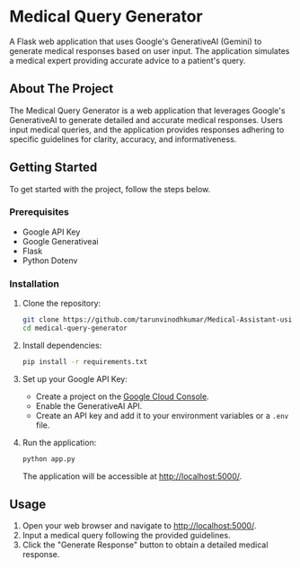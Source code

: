 # Medical Query Generator

A Flask web application that uses Google's GenerativeAI (Gemini) to generate medical responses based on user input. The application simulates a medical expert providing accurate advice to a patient's query.

## About The Project

The Medical Query Generator is a web application that leverages Google's GenerativeAI to generate detailed and accurate medical responses. Users input medical queries, and the application provides responses adhering to specific guidelines for clarity, accuracy, and informativeness.

## Getting Started

To get started with the project, follow the steps below.

### Prerequisites

- Google API Key
- Google Generativeai
- Flask
- Python Dotenv

### Installation

1. Clone the repository:

   ```bash
   git clone https://github.com/tarunvinodhkumar/Medical-Assistant-using-GenAI-Gemini-.git
   cd medical-query-generator
   ```

2. Install dependencies:

   ```bash
   pip install -r requirements.txt
   ```

3. Set up your Google API Key:

   - Create a project on the [Google Cloud Console](https://console.cloud.google.com/).
   - Enable the GenerativeAI API.
   - Create an API key and add it to your environment variables or a `.env` file.

4. Run the application:

   ```bash
   python app.py
   ```

   The application will be accessible at [http://localhost:5000/](http://localhost:5000/).

## Usage

1. Open your web browser and navigate to [http://localhost:5000/](http://localhost:5000/).
2. Input a medical query following the provided guidelines.
3. Click the "Generate Response" button to obtain a detailed medical response.

